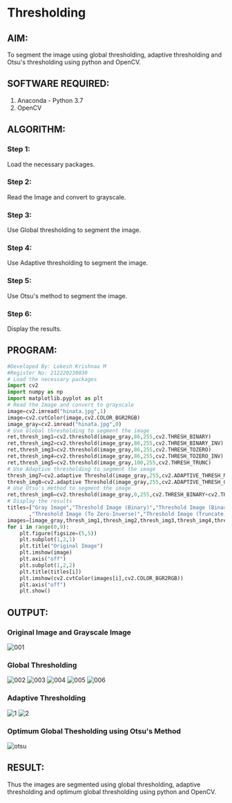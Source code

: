 # Thresholding
## AIM:
To segment the image using global thresholding, adaptive thresholding and Otsu's thresholding using python and OpenCV.

## SOFTWARE REQUIRED:
1. Anaconda - Python 3.7
2. OpenCV
## ALGORITHM:
### Step 1:
Load the necessary packages.
### Step 2:
Read the Image and convert to grayscale.
### Step 3:
Use Global thresholding to segment the image.
### Step 4:
Use Adaptive thresholding to segment the image.
### Step 5:
Use Otsu's method to segment the image.
### Step 6:
Display the results.

## PROGRAM:
```python
#Developed By: Lokesh Krishnaa M
#Register No: 212220230030
# Load the necessary packages
import cv2
import numpy as np
import matplotlib.pyplot as plt
# Read the Image and convert to grayscale
image=cv2.imread("hinata.jpg",1)
image=cv2.cvtColor(image,cv2.COLOR_BGR2RGB)
image_gray=cv2.imread("hinata.jpg",0)
# Use Global thresholding to segment the image
ret,thresh_img1=cv2.threshold(image_gray,86,255,cv2.THRESH_BINARY)
ret,thresh_img2=cv2.threshold(image_gray,86,255,cv2.THRESH_BINARY_INV)
ret,thresh_img3=cv2.threshold(image_gray,86,255,cv2.THRESH_TOZERO)
ret,thresh_img4=cv2.threshold(image_gray,86,255,cv2.THRESH_TOZERO_INV)
ret,thresh_img5=cv2.threshold(image_gray,100,255,cv2.THRESH_TRUNC)
# Use Adaptive thresholding to segment the image
thresh_img7=cv2.adaptive Threshold(image_gray,255,cv2.ADAPTIVE_THRESH_MEAN_C,cv2.THRESH_BINARY,11,2)
thresh_img8=cv2.adaptive Threshold(image_gray,255,cv2.ADAPTIVE_THRESH_GAUSSIAN_C,cv2.THRESH_BINARY,11,2)
# Use Otsu's method to segment the image 
ret,thresh_img6=cv2.threshold(image_gray,0,255,cv2.THRESH_BINARY+cv2.THRESH_OTSU)
# Display the results
titles=["Gray Image","Threshold Image (Binary)","Threshold Image (Binary Inverse)","Threshold Image (To Zero)"
       ,"Threshold Image (To Zero-Inverse)","Threshold Image (Truncate)","Otsu","Adaptive Threshold (Mean)","Adaptive Threshold (Gaussian)"]
images=[image_gray,thresh_img1,thresh_img2,thresh_img3,thresh_img4,thresh_img5,thresh_img6,thresh_img7,thresh_img8]
for i in range(0,9):
    plt.figure(figsize=(5,5))
    plt.subplot(1,2,1)
    plt.title("Original Image")
    plt.imshow(image)
    plt.axis("off")
    plt.subplot(1,2,2)
    plt.title(titles[i])
    plt.imshow(cv2.cvtColor(images[i],cv2.COLOR_BGR2RGB))
    plt.axis("off")
    plt.show()
```

## OUTPUT:
### Original Image and Grayscale Image
![001](https://user-images.githubusercontent.com/75234646/169647396-0ca0617d-0b4e-4b75-8162-2a46dd79c1e8.png)
### Global Thresholding
![002](https://user-images.githubusercontent.com/75234646/169647398-2621ca60-e319-4ac2-9dbc-627edfdf5cc5.png)
![003](https://user-images.githubusercontent.com/75234646/169647400-5bb41958-c519-43c8-b331-7c94edb648bf.png)
![004](https://user-images.githubusercontent.com/75234646/169647402-11560331-e493-4b52-9ede-ecda487fa854.png)
![005](https://user-images.githubusercontent.com/75234646/169647406-58bfcc9d-58b5-4324-b3e3-ea12c017c266.png)
![006](https://user-images.githubusercontent.com/75234646/169647524-e590db31-8335-407b-bb97-c709868360d9.png)
### Adaptive Thresholding
![1](https://user-images.githubusercontent.com/75234646/169647528-570484b4-8271-4288-b052-34cc82afb30a.png)
![2](https://user-images.githubusercontent.com/75234646/169647531-e11df725-9390-4a00-a7c7-693a7d3d9cb9.png)
### Optimum Global Thesholding using Otsu's Method
![otsu](https://user-images.githubusercontent.com/75234646/169647525-9a170a93-0700-4d7b-aa2a-a7b5714b9f2f.png)
## RESULT:
Thus the images are segmented using global thresholding, adaptive thresholding and optimum global thresholding using python and OpenCV.
